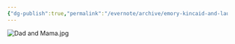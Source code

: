 ```yaml
---
{"dg-publish":true,"permalink":"/evernote/archive/emory-kincaid-and-laura-skaggs-kincaid/","tags":["Laura-Skaggs","Emory-Garfield-Kincaid"]}
---
```


![Dad and Mama.jpg](/img/user/assets/Dad_and_Mama.resources/Dad%20and%20Mama.jpg)
